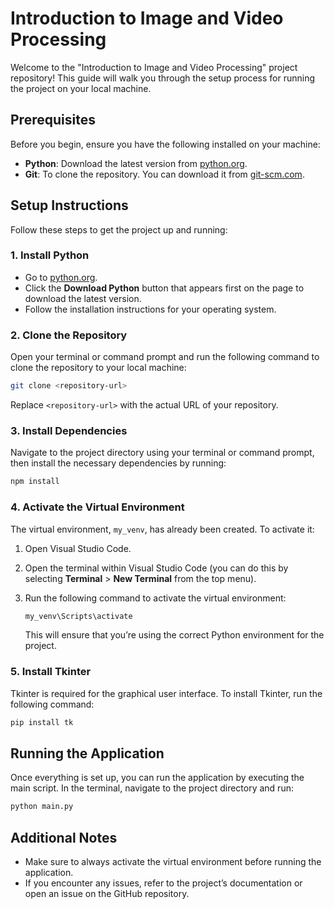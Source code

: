 
# Introduction to Image and Video Processing

Welcome to the "Introduction to Image and Video Processing" project repository! This guide will walk you through the setup process for running the project on your local machine.

## Prerequisites

Before you begin, ensure you have the following installed on your machine:

- **Python**: Download the latest version from [python.org](https://www.python.org/downloads/).
- **Git**: To clone the repository. You can download it from [git-scm.com](https://git-scm.com/downloads).

## Setup Instructions

Follow these steps to get the project up and running:

### 1. Install Python

- Go to [python.org](https://www.python.org/downloads/).
- Click the **Download Python** button that appears first on the page to download the latest version.
- Follow the installation instructions for your operating system.

### 2. Clone the Repository

Open your terminal or command prompt and run the following command to clone the repository to your local machine:

```bash
git clone <repository-url>
```

Replace `<repository-url>` with the actual URL of your repository.

### 3. Install Dependencies

Navigate to the project directory using your terminal or command prompt, then install the necessary dependencies by running:

```bash
npm install
```

### 4. Activate the Virtual Environment

The virtual environment, `my_venv`, has already been created. To activate it:

1. Open Visual Studio Code.
2. Open the terminal within Visual Studio Code (you can do this by selecting **Terminal** > **New Terminal** from the top menu).
3. Run the following command to activate the virtual environment:

   ```bash
   my_venv\Scripts\activate
   ```

   This will ensure that you’re using the correct Python environment for the project.

### 5. Install Tkinter

Tkinter is required for the graphical user interface. To install Tkinter, run the following command:

```bash
pip install tk
```

## Running the Application

Once everything is set up, you can run the application by executing the main script. In the terminal, navigate to the project directory and run:

```bash
python main.py
```

## Additional Notes

- Make sure to always activate the virtual environment before running the application.
- If you encounter any issues, refer to the project’s documentation or open an issue on the GitHub repository.
